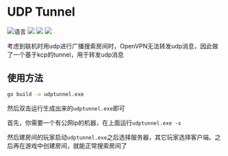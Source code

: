 # UDP Tunnel

![](https://img.shields.io/github/languages/top/CuteReimu/udptunnel "语言")
[![](https://img.shields.io/github/workflow/status/CuteReimu/udptunnel/Go)](https://github.com/CuteReimu/udptunnel/actions/workflows/golangci-lint.yml "代码分析")
[![](https://img.shields.io/github/contributors/CuteReimu/udptunnel)](https://github.com/CuteReimu/udptunnel/graphs/contributors "贡献者")
[![](https://img.shields.io/github/license/CuteReimu/udptunnel)](https://github.com/CuteReimu/udptunnel/blob/master/LICENSE "许可协议")

考虑到联机时用udp进行广播搜索房间时，OpenVPN无法转发udp消息，因此做了一个基于kcp的tunnel，用于转发udp消息

## 使用方法

```bash
go build -o udptunnel.exe
```

然后双击运行生成出来的`udptunnel.exe`即可

首先，你需要一个有公网ip的机器，在上面运行`udptunnel.exe -s`

然后建房间的玩家启动`udptunnel.exe`之后选择服务器，其它玩家选择客户端。之后再在游戏中创建房间，就能正常搜索房间了
